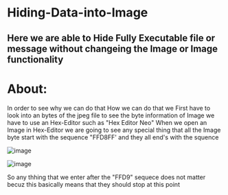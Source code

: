 # Hiding-Data-into-Image

## Here we are able to Hide Fully Executable file or message without changeing the Image or Image functionality 
# About:
In order to see why we can do that How we can do that we First have to look into an bytes of the jpeg file to see the byte information of Image we have to use an Hex-Editor such as "Hex Editor Neo" 
When we open an Image in Hex-Editor we are going to see any special thing that all the Image byte start with the sequence "FFD8FF' and they all end's with the squence

![image](https://user-images.githubusercontent.com/89124523/134191315-b49b6673-478e-42d2-9e4b-01fb8806af9c.png)

![image](https://user-images.githubusercontent.com/89124523/134191472-23bdd04e-498e-469f-9af1-5cd8b931ad82.png)

So any thhing that we enter after the "FFD9" sequece does not matter becuz this basically means that they should stop at this point 
